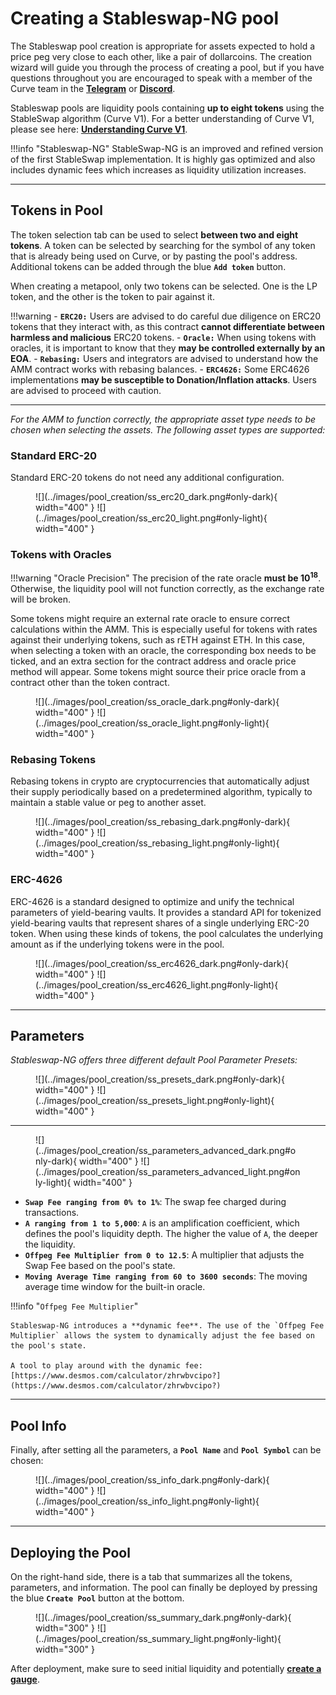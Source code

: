 <h1>Creating a Stableswap-NG pool</h1>

The Stableswap pool creation is appropriate for assets expected to hold a price peg very close to each other, like a pair of dollarcoins. The creation wizard will guide you through the process of creating a pool, but if you have questions throughout you are encouraged to speak with a member of the Curve team in the [**Telegram**](https://t.me/curvefi) or [**Discord**](https://discord.gg/rgrfS7W).

Stableswap pools are liquidity pools containing **up to eight tokens** using the StableSwap algorithm (Curve V1). For a better understanding of Curve V1, please see here: [**Understanding Curve V1**](../base-features/understanding-curve.md).


!!!info "Stableswap-NG"
    StableSwap-NG is an improved and refined version of the first StableSwap implementation. It is highly gas optimized and also includes dynamic fees which increases as liquidity utilization increases.


---


## **Tokens in Pool**

The token selection tab can be used to select **between two and eight tokens**. A token can be selected by searching for the symbol of any token that is already being used on Curve, or by pasting the pool's address. Additional tokens can be added through the blue **`Add token`** button.

When creating a metapool, only two tokens can be selected. One is the LP token, and the other is the token to pair against it.

!!!warning
    - **`ERC20:`** Users are advised to do careful due diligence on ERC20 tokens that they interact with, as this contract **cannot differentiate between harmless and malicious** ERC20 tokens.
    - **`Oracle:`** When using tokens with oracles, it is important to know that they **may be controlled externally by an EOA**.
    - **`Rebasing:`** Users and integrators are advised to understand how the AMM contract works with rebasing balances.
    - **`ERC4626:`** Some ERC4626 implementations **may be susceptible to Donation/Inflation attacks**. Users are advised to proceed with caution.


---


*For the AMM to function correctly, the appropriate asset type needs to be chosen when selecting the assets. The following asset types are supported:*

### **Standard ERC-20**

Standard ERC-20 tokens do not need any additional configuration.

<figure markdown="span">
  ![](../images/pool_creation/ss_erc20_dark.png#only-dark){ width="400" }
  ![](../images/pool_creation/ss_erc20_light.png#only-light){ width="400" }
  <figcaption></figcaption>
</figure>



### **Tokens with Oracles**

!!!warning "Oracle Precision"
    The precision of the rate oracle **must be $10^{18}$**. Otherwise, the liquidity pool will not function correctly, as the exchange rate will be broken.

Some tokens might require an external rate oracle to ensure correct calculations within the AMM. This is especially useful for tokens with rates against their underlying tokens, such as rETH against ETH. In this case, when selecting a token with an oracle, the corresponding box needs to be ticked, and an extra section for the contract address and oracle price method will appear. Some tokens might source their price oracle from a contract other than the token contract.

<figure markdown="span">
  ![](../images/pool_creation/ss_oracle_dark.png#only-dark){ width="400" }
  ![](../images/pool_creation/ss_oracle_light.png#only-light){ width="400" }
  <figcaption></figcaption>
</figure>



### **Rebasing Tokens**

Rebasing tokens in crypto are cryptocurrencies that automatically adjust their supply periodically based on a predetermined algorithm, typically to maintain a stable value or peg to another asset. 

<figure markdown="span">
  ![](../images/pool_creation/ss_rebasing_dark.png#only-dark){ width="400" }
  ![](../images/pool_creation/ss_rebasing_light.png#only-light){ width="400" }
  <figcaption></figcaption>
</figure>



### **ERC-4626**

ERC-4626 is a standard designed to optimize and unify the technical parameters of yield-bearing vaults. It provides a standard API for tokenized yield-bearing vaults that represent shares of a single underlying ERC-20 token. When using these kinds of tokens, the pool calculates the underlying amount as if the underlying tokens were in the pool.

<figure markdown="span">
  ![](../images/pool_creation/ss_erc4626_dark.png#only-dark){ width="400" }
  ![](../images/pool_creation/ss_erc4626_light.png#only-light){ width="400" }
  <figcaption></figcaption>
</figure>


---


## **Parameters**

*Stableswap-NG offers three different default Pool Parameter Presets:*

<figure markdown="span">
  ![](../images/pool_creation/ss_presets_dark.png#only-dark){ width="400" }
  ![](../images/pool_creation/ss_presets_light.png#only-light){ width="400" }
  <figcaption></figcaption>
</figure>


---


<figure markdown="span">
  ![](../images/pool_creation/ss_parameters_advanced_dark.png#only-dark){ width="400" }
  ![](../images/pool_creation/ss_parameters_advanced_light.png#only-light){ width="400" }
  <figcaption></figcaption>
</figure>


- **`Swap Fee ranging from 0% to 1%`**: The swap fee charged during transactions.
- **`A ranging from 1 to 5,000`**: `A` is an amplification coefficient, which defines the pool's liquidity depth. The higher the value of `A`, the deeper the liquidity.
- **`Offpeg Fee Multiplier from 0 to 12.5`**: A multiplier that adjusts the Swap Fee based on the pool's state.
- **`Moving Average Time ranging from 60 to 3600 seconds`**: The moving average time window for the built-in oracle.


!!!info "`Offpeg Fee Multiplier`"

    Stableswap-NG introduces a **dynamic fee**. The use of the `Offpeg Fee Multiplier` allows the system to dynamically adjust the fee based on the pool's state.

    A tool to play around with the dynamic fee: [https://www.desmos.com/calculator/zhrwbvcipo?](https://www.desmos.com/calculator/zhrwbvcipo?)


---


## **Pool Info**

Finally, after setting all the parameters, a **`Pool Name`** and **`Pool Symbol`** can be chosen:

<figure markdown="span">
  ![](../images/pool_creation/ss_info_dark.png#only-dark){ width="400" }
  ![](../images/pool_creation/ss_info_light.png#only-light){ width="400" }
  <figcaption></figcaption>
</figure>


---

## **Deploying the Pool**

On the right-hand side, there is a tab that summarizes all the tokens, parameters, and information. The pool can finally be deployed by pressing the blue **`Create Pool`** button at the bottom.

<figure markdown="span">
  ![](../images/pool_creation/ss_summary_dark.png#only-dark){ width="300" }
  ![](../images/pool_creation/ss_summary_light.png#only-light){ width="300" }
  <figcaption></figcaption>
</figure>

After deployment, make sure to seed initial liquidity and potentially [**create a gauge**](../reward-gauges/creating-a-pool-gauge.md).